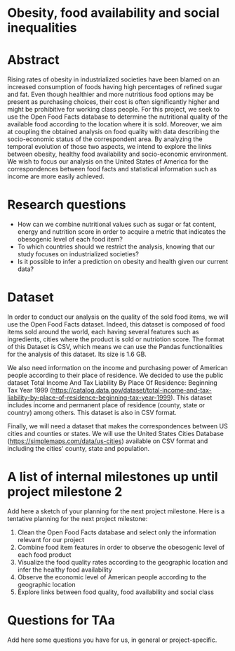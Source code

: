 # Obesity, food availability and social inequalities

# Abstract
Rising rates of obesity in industrialized societies have been blamed on an increased consumption of foods having high percentages of refined sugar and fat. Even though healthier and more nutritious food options may be present as purchasing choices, their cost is often significantly higher and might be prohibitive for working class people. For this project, we seek to use the Open Food Facts database to determine the nutritional quality of the available food according to the location where it is sold. Moreover, we aim at coupling the obtained analysis on food quality with data describing the socio-economic status of the correspondent area. By analyzing the temporal evolution of those two aspects, we intend to explore the links between obesity, healthy food availability and socio-economic environment. We wish to focus our analysis on the United States of America for the correspondences between food facts and statistical information such as income are more easily achieved. 

# Research questions
- How can we combine nutritional values such as sugar or fat content, energy and nutrition score in order to acquire a metric that indicates the obesogenic level of each food item?
- To which countries should we restrict the analysis, knowing that our study focuses on industrialized societies?
- Is it possible to infer a prediction on obesity and health given our current data?

# Dataset

In order to conduct our analysis on the quality of the sold food items, we will use the Open Food Facts dataset. Indeed, this dataset is composed of food items sold around the world, each having several features such as ingredients, cities where the product is sold or nutriotion score. The format of this Dataset is CSV, which means we can use the Pandas functionalities for the analysis of this dataset. Its size is 1.6 GB.

We also need information on the income and purchasing power of American people according to their place of residence. We decided to use the public dataset Total Income And Tax Liability By Place Of Residence: Beginning Tax Year 1999 (https://catalog.data.gov/dataset/total-income-and-tax-liability-by-place-of-residence-beginning-tax-year-1999). This dataset includes income and permanent place of residence (county, state or country) among others. This dataset is also in CSV format. 

Finally, we will need a dataset that makes the correspondences between US cities and counties or states. We will use the United States Cities Database (https://simplemaps.com/data/us-cities) available on CSV format and including the cities' county, state and population. 

# A list of internal milestones up until project milestone 2
Add here a sketch of your planning for the next project milestone.
Here is a tentative planning for the next project milestone: 

1. Clean the Open Food Facts database and select only the information relevant for our project
2. Combine food item features in order to observe the obesogenic level of each food product
3. Visualize the food quality rates according to the geographic location and infer the healthy food availability
4. Observe the economic level of American people according to the geographic location
5. Explore links between food quality, food availability and social class

# Questions for TAa
Add here some questions you have for us, in general or project-specific.
